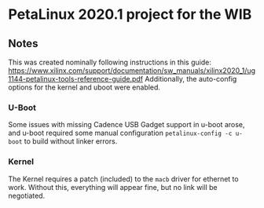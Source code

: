 # PetaLinux 2020.1 project for the WIB

## Notes

This was created nominally following instructions in this guide:
https://www.xilinx.com/support/documentation/sw_manuals/xilinx2020_1/ug1144-petalinux-tools-reference-guide.pdf
Additionally, the auto-config options for the kernel and uboot were enabled.

### U-Boot

Some issues with missing Cadence USB Gadget support in u-boot arose, and u-boot
required some manual configuration `petalinux-config -c u-boot` to build without
linker errors.

### Kernel

The Kernel requires a patch (included) to the `macb` driver for ethernet to 
work. Without this, everything will appear fine, but no link will be negotiated.
